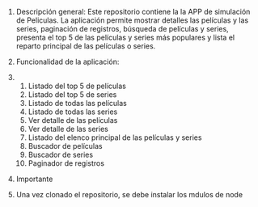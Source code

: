1. Descripción general: Este repositorio contiene la la APP de simulación de Peliculas. La aplicación permite mostrar detalles las películas y las series, paginación de registros, búsqueda de películas y series, presenta el top 5 de las películas y series más populares y lista el reparto principal de las películas o series.

2. Funcionalidad de la aplicación:
3. 1. Listado del top 5 de películas
   2. Listado del top 5 de series
   3. Listado de todas las películas
   4. Listado de todas las series
   5. Ver detalle de las películas
   6. Ver detalle de las series
   7. Listado del elenco principal de las películas y series
   8. Buscador de películas
   9. Buscador de series
   10. Paginador de registros


4. Importante
  1. Una vez clonado el repositorio, se debe instalar los mdulos de node
       
